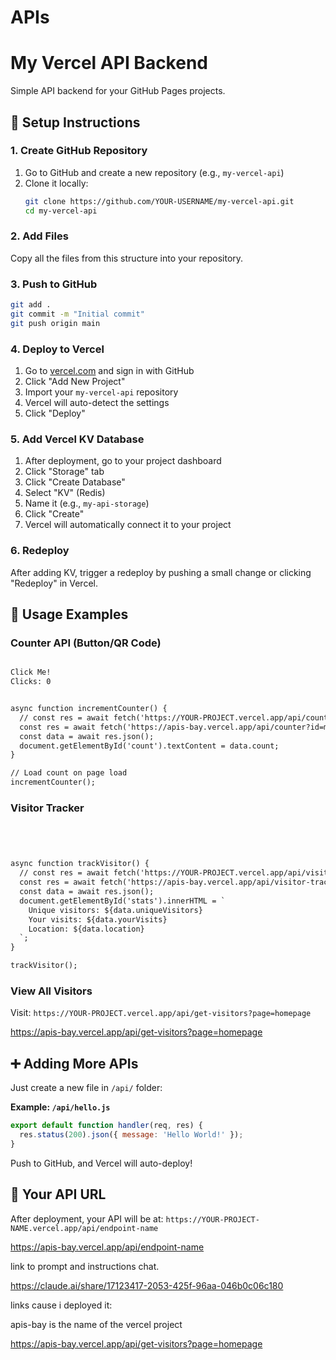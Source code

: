 # APIs


# My Vercel API Backend

Simple API backend for your GitHub Pages projects.

## 🚀 Setup Instructions

### 1. Create GitHub Repository
1. Go to GitHub and create a new repository (e.g., `my-vercel-api`)
2. Clone it locally:
   ```bash
   git clone https://github.com/YOUR-USERNAME/my-vercel-api.git
   cd my-vercel-api
   ```

### 2. Add Files
Copy all the files from this structure into your repository.

### 3. Push to GitHub
```bash
git add .
git commit -m "Initial commit"
git push origin main
```

### 4. Deploy to Vercel
1. Go to [vercel.com](https://vercel.com) and sign in with GitHub
2. Click "Add New Project"
3. Import your `my-vercel-api` repository
4. Vercel will auto-detect the settings
5. Click "Deploy"

### 5. Add Vercel KV Database
1. After deployment, go to your project dashboard
2. Click "Storage" tab
3. Click "Create Database"
4. Select "KV" (Redis)
5. Name it (e.g., `my-api-storage`)
6. Click "Create"
7. Vercel will automatically connect it to your project

### 6. Redeploy
After adding KV, trigger a redeploy by pushing a small change or clicking "Redeploy" in Vercel.

## 📝 Usage Examples

### Counter API (Button/QR Code)
```html

Click Me!
Clicks: 0


async function incrementCounter() {
  // const res = await fetch('https://YOUR-PROJECT.vercel.app/api/counter?id=my-button');
  const res = await fetch('https://apis-bay.vercel.app/api/counter?id=my-button');
  const data = await res.json();
  document.getElementById('count').textContent = data.count;
}

// Load count on page load
incrementCounter();

```

### Visitor Tracker
```html




async function trackVisitor() {
  // const res = await fetch('https://YOUR-PROJECT.vercel.app/api/visitor-tracker?page=homepage');
  const res = await fetch('https://apis-bay.vercel.app/api/visitor-tracker?page=homepage');
  const data = await res.json();
  document.getElementById('stats').innerHTML = `
    Unique visitors: ${data.uniqueVisitors}
    Your visits: ${data.yourVisits}
    Location: ${data.location}
  `;
}

trackVisitor();

```

### View All Visitors
Visit: `https://YOUR-PROJECT.vercel.app/api/get-visitors?page=homepage`

https://apis-bay.vercel.app/api/get-visitors?page=homepage



## ➕ Adding More APIs

Just create a new file in `/api/` folder:

**Example: `/api/hello.js`**
```javascript
export default function handler(req, res) {
  res.status(200).json({ message: 'Hello World!' });
}
```

Push to GitHub, and Vercel will auto-deploy!

## 🔗 Your API URL
After deployment, your API will be at:
`https://YOUR-PROJECT-NAME.vercel.app/api/endpoint-name`

https://apis-bay.vercel.app/api/endpoint-name





link to prompt and instructions chat.

https://claude.ai/share/17123417-2053-425f-96aa-046b0c06c180


links cause i deployed it: 

apis-bay is the name of the vercel project

https://apis-bay.vercel.app/api/get-visitors?page=homepage





